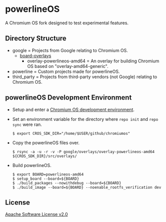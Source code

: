 # powerlineOS

A Chromium OS fork designed to test experimental features.

## Directory Structure

- google = Projects from Google relating to Chromium OS.
    - [board-overlays](https://chromium.googlesource.com/chromiumos/overlays/board-overlays/+/refs/heads/main)
        - overlay-powerlineos-amd64 = An overlay for building Chromium OS based on "overlay-amd64-generic".
- powerline = Custom projects made for powerlineOS.
- third_party = Projects from third-party vendors (not Google) relating to Chromium OS.

## powerlineOS Development Environment

- Setup and enter a [Chromium OS development environment](https://rootpages.lukeshort.cloud/linux_distributions/chromium_os.html#development-environment).
- Set an environment variable for the directory where `repo init` and `repo sync` were ran.

    ```
    $ export CROS_SDK_DIR="/home/$USER/github/chromiumos"
    ```

- Copy the powerlineOS files over.

    ```
    $ rsync -a -u -r -v -P google/overlays/overlay-powerlineos-amd64 ${CROS_SDK_DIR}/src/overlays/
    ```

- Build powerlineOS.

    ```
    $ export BOARD=powerlineos-amd64
    $ setup_board --board=${BOARD}
    $ ./build_packages --nowithdebug --board=${BOARD}
    $ ./build_image --board=${BOARD} --noenable_rootfs_verification dev
    ```

## License

[Apache Software License v2.0](LICENSE)
